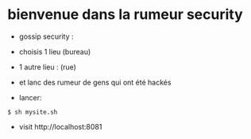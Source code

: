 # bienvenue dans la rumeur security
- gossip security :

- choisis 1 lieu (bureau)
- 1 autre lieu : (rue)
- et lanc des rumeur de gens qui ont été hackés
- lancer:
```
$ sh mysite.sh
```
- visit http://localhost:8081



